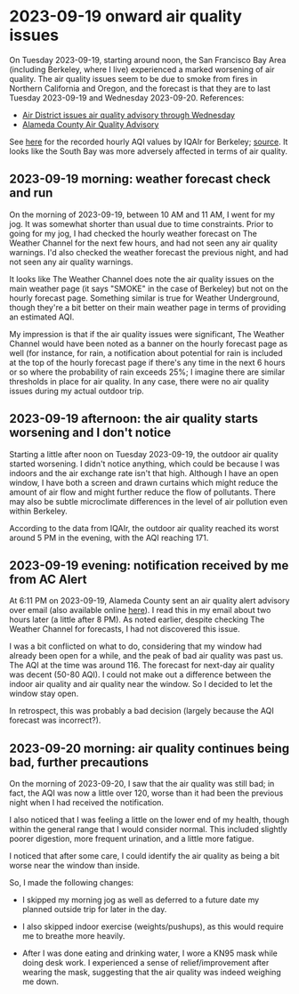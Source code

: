 # 2023-09-19 onward air quality issues

On Tuesday 2023-09-19, starting around noon, the San Francisco Bay
Area (including Berkeley, where I live) experienced a marked worsening
of air quality. The air quality issues seem to be due to smoke from
fires in Northern California and Oregon, and the forecast is that they
are to last Tuesday 2023-09-19 and Wednesday 2023-09-20. References:

* [Air District issues air quality advisory through Wednesday](https://www.baaqmd.gov/news-and-events/page-resources/2023-news/091923-aq-advisory)
* [Alameda County Air Quality Advisory](https://member.everbridge.net/453003085612570/notif/0uOOSJOtn)

See [here](2023-09-19-and-2023-09-20-aqi.png) for the recorded hourly
AQI values by IQAIr for Berkeley;
[source](https://www.iqair.com/us/usa/california/berkeley). It looks
like the South Bay was more adversely affected in terms of air
quality.

## 2023-09-19 morning: weather forecast check and run

On the morning of 2023-09-19, between 10 AM and 11 AM, I went for my
jog. It was somewhat shorter than usual due to time constraints. Prior
to going for my jog, I had checked the hourly weather forecast on The
Weather Channel for the next few hours, and had not seen any air
quality warnings. I'd also checked the weather forecast the previous
night, and had not seen any air quality warnings.

It looks like The Weather Channel does note the air quality issues on
the main weather page (it says "SMOKE" in the case of Berkeley) but
not on the hourly forecast page. Something similar is true for Weather
Underground, though they're a bit better on their main weather page in
terms of providing an estimated AQI.

My impression is that if the air quality issues were significant, The
Weather Channel would have been noted as a banner on the hourly
forecast page as well (for instance, for rain, a notification about
potential for rain is included at the top of the hourly forecast page
if there's any time in the next 6 hours or so where the probability of
rain exceeds 25%; I imagine there are similar thresholds in place for
air quality. In any case, there were no air quality issues during my
actual outdoor trip.

## 2023-09-19 afternoon: the air quality starts worsening and I don't notice

Starting a little after noon on Tuesday 2023-09-19, the outdoor air
quality started worsening. I didn't notice anything, which could be
because I was indoors and the air exchange rate isn't that
high. Although I have an open window, I have both a screen and drawn
curtains which might reduce the amount of air flow and might further
reduce the flow of pollutants. There may also be subtle microclimate
differences in the level of air pollution even within Berkeley.

According to the data from IQAIr, the outdoor air quality reached its
worst around 5 PM in the evening, with the AQI reaching 171.

## 2023-09-19 evening: notification received by me from AC Alert

At 6:11 PM on 2023-09-19, Alameda County sent an air quality alert
advisory over email (also available online
[here](https://member.everbridge.net/453003085612570/notif/0uOOSJOtn)). I
read this in my email about two hours later (a little after 8 PM). As
noted earlier, despite checking The Weather Channel for forecasts, I
had not discovered this issue.

I was a bit conflicted on what to do, considering that my window had
already been open for a while, and the peak of bad air quality was
past us. The AQI at the time was around 116. The forecast for next-day
air quality was decent (50-80 AQI). I could not make out a difference
between the indoor air quality and air quality near the window. So I
decided to let the window stay open.

In retrospect, this was probably a bad decision (largely because the
AQI forecast was incorrect?).

## 2023-09-20 morning: air quality continues being bad, further precautions

On the morning of 2023-09-20, I saw that the air quality was still
bad; in fact, the AQI was now a little over 120, worse than it had
been the previous night when I had received the notification.

I also noticed that I was feeling a little on the lower end of my
health, though within the general range that I would consider
normal. This included slightly poorer digestion, more frequent
urination, and a little more fatigue.

I noticed that after some care, I could identify the air quality as
being a bit worse near the window than inside.

So, I made the following changes:

* I skipped my morning jog as well as deferred to a future date my
  planned outside trip for later in the day.

* I also skipped indoor exercise (weights/pushups), as this would
  require me to breathe more heavily.

* After I was done eating and drinking water, I wore a KN95 mask while
  doing desk work. I experienced a sense of relief/improvement after
  wearing the mask, suggesting that the air quality was indeed
  weighing me down.
